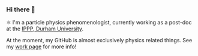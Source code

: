 ### Hi there 👋

⚛️ I'm a particle physics phenomenologist, currently working as a post-doc at the [IPPP, Durham University](https://www.ippp.dur.ac.uk/).

At the moment, my GitHub is almost exclusively physics related things.
See my [work page](https://mjkirk.github.io/) for more info!

<!--
**MJKirk/MJKirk** is a ✨ _special_ ✨ repository because its `README.md` (this file) appears on your GitHub profile.

Here are some ideas to get you started:

- 🔭 I’m currently working on ...
- 🌱 I’m currently learning ...
- 👯 I’m looking to collaborate on ...
- 🤔 I’m looking for help with ...
- 💬 Ask me about ...
- 📫 How to reach me: ...
- 😄 Pronouns: ...
- ⚡ Fun fact: ...
-->
